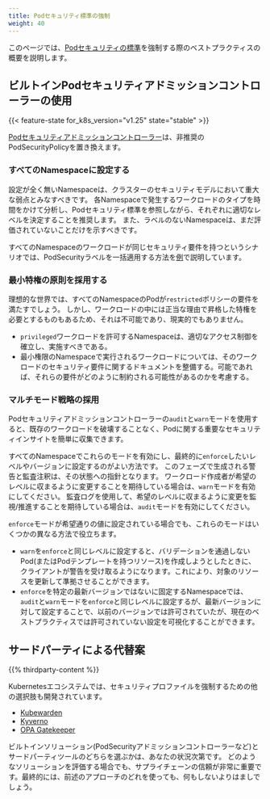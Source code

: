 ```yaml
---
title: Podセキュリティ標準の強制
weight: 40
---
```


<!-- overview -->

このページでは、[Podセキュリティの標準](/ja/docs/concepts/security/pod-security-standards)を強制する際のベストプラクティスの概要を説明します。

<!-- body -->

## ビルトインPodセキュリティアドミッションコントローラーの使用

{{< feature-state for_k8s_version="v1.25" state="stable" >}}

[Podセキュリティアドミッションコントローラー](/docs/reference/access-authn-authz/admission-controllers/#podsecurity)は、非推奨のPodSecurityPolicyを置き換えます。

### すべてのNamespaceに設定する

設定が全く無いNamespaceは、クラスターのセキュリティモデルにおいて重大な弱点とみなすべきです。
各Namespaceで発生するワークロードのタイプを時間をかけて分析し、Podセキュリティ標準を参照しながら、それぞれに適切なレベルを決定することを推奨します。
また、ラベルのないNamespaceは、まだ評価されていないことだけを示すべきです。

すべてのNamespaceのワークロードが同じセキュリティ要件を持つというシナリオでは、PodSecurityラベルを一括適用する方法を[例](/docs/tasks/configure-pod-container/enforce-standards-namespace-labels/#applying-to-all-namespaces)で説明しています。

### 最小特権の原則を採用する

理想的な世界では、すべてのNamespaceのPodが`restricted`ポリシーの要件を満たすでしょう。
しかし、ワークロードの中には正当な理由で昇格した特権を必要とするものもあるため、それは不可能であり、現実的でもありません。

- `privileged`ワークロードを許可するNamespaceは、適切なアクセス制御を確立し、実施すべきである。
- 最小権限のNamespaceで実行されるワークロードについては、そのワークロードのセキュリティ要件に関するドキュメントを整備する。可能であれば、それらの要件がどのように制約される可能性があるのかを考慮する。

### マルチモード戦略の採用

Podセキュリティアドミッションコントローラーの`audit`と`warn`モードを使用すると、既存のワークロードを破壊することなく、Podに関する重要なセキュリティインサイトを簡単に収集できます。

すべてのNamespaceでこれらのモードを有効にし、最終的に`enforce`したいレベルやバージョンに設定するのがよい方法です。
このフェーズで生成される警告と監査注釈は、その状態への指針となります。
ワークロード作成者が希望のレベルに収まるように変更することを期待している場合は、`warn`モードを有効にしてください。
監査ログを使用して、希望のレベルに収まるように変更を監視/推進することを期待している場合は、`audit`モードを有効にしてください。

`enforce`モードが希望通りの値に設定されている場合でも、これらのモードはいくつかの異なる方法で役立ちます。

- `warn`を`enforce`と同じレベルに設定すると、バリデーションを通過しないPod(またはPodテンプレートを持つリソース)を作成しようとしたときに、クライアントが警告を受け取るようになります。これにより、対象のリソースを更新して準拠させることができます。
- `enforce`を特定の最新バージョンではないに固定するNamespaceでは、`audit`と`warn`モードを`enforce`と同じレベルに設定するが、最新バージョンに対して設定することで、以前のバージョンでは許可されていたが、現在のベストプラクティスでは許可されていない設定を可視化することができます。

## サードパーティによる代替案

{{% thirdparty-content %}}

Kubernetesエコシステムでは、セキュリティプロファイルを強制するための他の選択肢も開発されています。

- [Kubewarden](https://github.com/kubewarden)
- [Kyverno](https://kyverno.io/policies/)
- [OPA Gatekeeper](https://github.com/open-policy-agent/gatekeeper)

ビルトインソリューション(PodSecurityアドミッションコントローラーなど)とサードパーティツールのどちらを選ぶかは、あなたの状況次第です。
どのようなソリューションを評価する場合でも、サプライチェーンの信頼が非常に重要です。最終的には、前述のアプローチのどれを使っても、何もしないよりはましでしょう。
